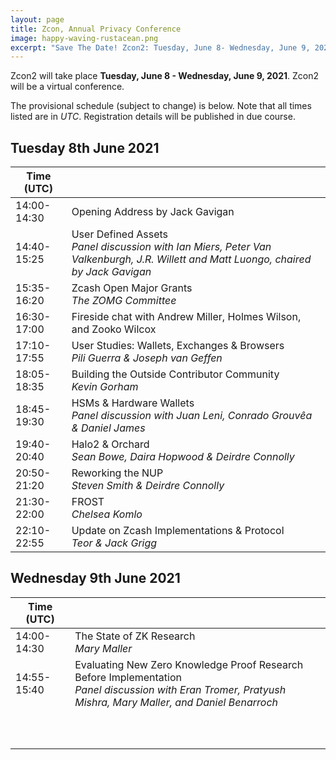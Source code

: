 ```yaml
---
layout: page
title: Zcon, Annual Privacy Conference
image: happy-waving-rustacean.png
excerpt: "Save The Date! Zcon2: Tuesday, June 8- Wednesday, June 9, 2021"
---
```


Zcon2 will take place **Tuesday, June 8 - Wednesday, June 9, 2021**. Zcon2 will be a virtual conference.

The provisional schedule (subject to change) is below. Note that all times listed are in *UTC*. Registration details will be published in due course.

## Tuesday 8th June 2021
| Time (UTC) |   |
| ---------------- | -------------- |
| 14:00-14:30 | Opening Address by Jack Gavigan |
| 14:40-15:25 | User Defined Assets <br>*Panel discussion with Ian Miers, Peter Van Valkenburgh, J.R. Willett and Matt Luongo, chaired by Jack Gavigan* |
| 15:35-16:20 | Zcash Open Major Grants<br>*The ZOMG Committee* |
| 16:30-17:00 | Fireside chat with Andrew Miller, Holmes Wilson, and Zooko Wilcox |
| 17:10-17:55 | User Studies: Wallets, Exchanges & Browsers<br>*Pili Guerra & Joseph van Geffen* |
| 18:05-18:35 | Building the Outside Contributor Community<br>*Kevin Gorham*  |
| 18:45-19:30 | HSMs & Hardware Wallets<br>*Panel discussion with Juan Leni, Conrado Grouvêa & Daniel James* |
| 19:40-20:40 | Halo2 & Orchard<br>*Sean Bowe, Daira Hopwood & Deirdre Connolly* |
| 20:50-21:20 | Reworking the NUP<br>*Steven Smith & Deirdre Connolly* |
| 21:30-22:00 | FROST<br>*Chelsea Komlo* |
| 22:10-22:55 | Update on Zcash Implementations & Protocol<br>*Teor & Jack Grigg* |

## Wednesday 9th June 2021
| Time (UTC) |   |
| ---------------- | -------------- |
| 14:00-14:30 | The State of ZK Research<br>*Mary Maller* |
| 14:55-15:40 | Evaluating New Zero Knowledge Proof Research Before Implementation<br>*Panel discussion with Eran Tromer, Pratyush Mishra, Mary Maller, and Daniel Benarroch* |
|  |  |
|  |  |
|  |  |
|  |  |
|  |  |
|  |  |
|  |  |
|  |  |
|  |  |
|  |  |

